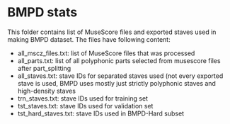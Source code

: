 # BMPD stats

This folder contains list of MuseScore files and exported staves used in making BMPD dataset. The files have following content:

- all_mscz_files.txt: list of MuseScore files that was processed
- all_parts.txt: list of all polyphonic parts selected from musescore files after part_splitting
- all_staves.txt: stave IDs for separated staves used (not every exported stave is used, BMPD uses mostly just strictly polyphonic staves and high-density staves
- trn_staves.txt: stave IDs used for training set
- tst_staves.txt: stave IDs used for validation set
- tst_hard_staves.txt: stave IDs used in BMPD-Hard subset


